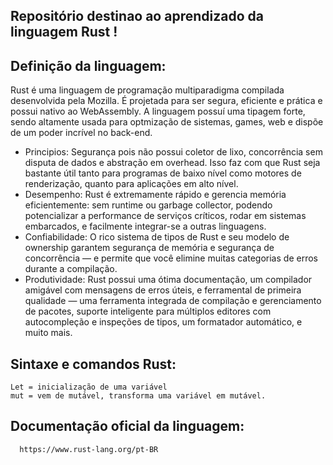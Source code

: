 ## Repositório destinao ao aprendizado da linguagem Rust !


## Definição da linguagem:
  
  Rust é uma linguagem de programação multiparadigma compilada desenvolvida pela Mozilla. É projetada para ser segura, eficiente e prática e possui nativo ao WebAssembly. A linguagem possuí uma tipagem forte, sendo altamente usada para optmização de sistemas, games, web e dispõe de um poder incrível no back-end.
  
  * Principios:
      Segurança pois não possui coletor de lixo, concorrência sem disputa de dados e abstração em overhead. Isso faz com que Rust seja bastante útil tanto para programas de baixo nível como motores de renderização, quanto para aplicações em alto nível.
  * Desempenho:
      Rust é extremamente rápido e gerencia memória eficientemente: sem runtime ou garbage collector, podendo potencializar a performance de serviços críticos, rodar em sistemas embarcados, e facilmente integrar-se a outras linguagens.
  * Confiabilidade: 
      O rico sistema de tipos de Rust e seu modelo de ownership garantem segurança de memória e segurança de concorrência — e permite que você elimine muitas categorias de erros durante a compilação.
  * Produtividade:
      Rust possui uma ótima documentação, um compilador amigável com mensagens de erros úteis, e ferramental de primeira qualidade — uma ferramenta integrada de compilação e gerenciamento de pacotes, suporte inteligente para múltiplos editores com autocompleção e inspeções de tipos, um formatador automático, e muito mais.
      
      
      
## Sintaxe e comandos Rust:
    Let = inicialização de uma variável
    mut = vem de mutável, transforma uma variável em mutável.

## Documentação oficial da linguagem: 
      https://www.rust-lang.org/pt-BR
    
